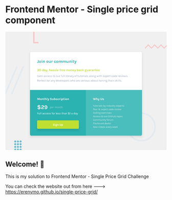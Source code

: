 # Frontend Mentor - Single price grid component

![Design preview for the Single price grid component coding challenge](./design/desktop-preview.jpg)

## Welcome! 👋

This is my solution to Frontend Mentor - Single Price Grid Challenge 

You can check the website out from here ---> https://erenymo.github.io/single-price-grid/
